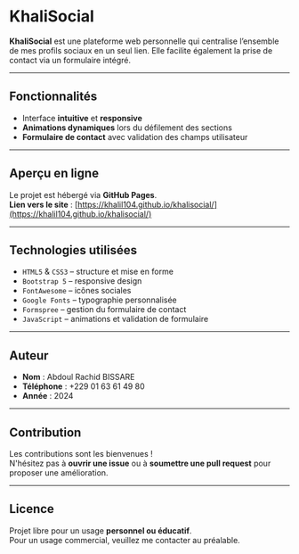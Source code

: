 # KhaliSocial

**KhaliSocial** est une plateforme web personnelle qui centralise l’ensemble de mes profils sociaux en un seul lien. Elle facilite également la prise de contact via un formulaire intégré.

---

## Fonctionnalités

- Interface **intuitive** et **responsive**
- **Animations dynamiques** lors du défilement des sections
- **Formulaire de contact** avec validation des champs utilisateur

---

## Aperçu en ligne

Le projet est hébergé via **GitHub Pages**.  
**Lien vers le site** : [https://khalil104.github.io/khalisocial/](https://khalil104.github.io/khalisocial/)

---

## Technologies utilisées

- `HTML5` & `CSS3` – structure et mise en forme
- `Bootstrap 5` – responsive design
- `FontAwesome` – icônes sociales
- `Google Fonts` – typographie personnalisée
- `Formspree` – gestion du formulaire de contact
- `JavaScript` – animations et validation de formulaire

---

## Auteur

- **Nom** : Abdoul Rachid BISSARE  
- **Téléphone** : +229 01 63 61 49 80  
- **Année** : 2024

---

## Contribution

Les contributions sont les bienvenues !  
N'hésitez pas à **ouvrir une issue** ou à **soumettre une pull request** pour proposer une amélioration.

---

## Licence

Projet libre pour un usage **personnel ou éducatif**.  
Pour un usage commercial, veuillez me contacter au préalable.